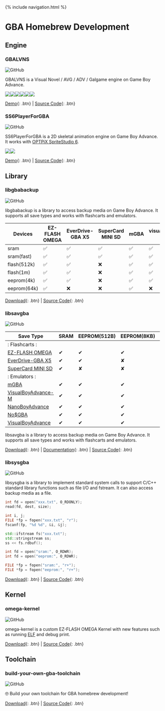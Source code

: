 {% include navigation.html %}

# GBA Homebrew Development

## Engine

### GBALVNS

![GitHub](https://img.shields.io/github/license/laqieer/gbalvns)

GBALVNS is a Visual Novel / AVG / ADV / Galgame engine on Game Boy Advance.

![](https://media.discordapp.net/attachments/682141375587680274/820353613573652481/summer-2.png)![](https://media.discordapp.net/attachments/682141375587680274/820353609774530580/summer-0.png)![](https://media.discordapp.net/attachments/682141375587680274/820353612844498994/summer-1.png)![](https://media.discordapp.net/attachments/682141375587680274/820353615485992960/summer-3.png)![](https://media.discordapp.net/attachments/682141375587680274/820558326080339988/summer-1.png)![](https://media.discordapp.net/attachments/682141375587680274/820558322981404692/summer-0.png)

[Demo](https://github.com/laqieer/gbalvns/releases/latest){: .btn} | [Source Code](https://github.com/laqieer/gbalvns){: .btn}

### SS6PlayerForGBA

![GitHub](https://img.shields.io/github/license/laqieer/SS6PlayerForGBA)

SS6PlayerForGBA is a 2D skeletal animation engine on Game Boy Advance. It works with [OPTPiX SpriteStudio 6](http://www.webtech.co.jp/eng/spritestudio/).

![](https://media.discordapp.net/attachments/682141375587680274/840278168560467988/character_sample1-0.png)![](https://media.discordapp.net/attachments/682141375587680274/840278166294888459/character_sample1-1.png)

[Demo](https://github.com/laqieer/SS6PlayerForGBA/releases/latest){: .btn} | [Source Code](https://github.com/laqieer/SS6PlayerForGBA){: .btn}

## Library

### libgbabackup

![GitHub](https://img.shields.io/github/license/laqieer/libgbabackup)

libgbabackup is a library to access backup media on Game Boy Advance. It supports all save types and works with flashcarts and emulators.

|Devices|EZ-FLASH OMEGA|EverDrive-GBA X5|SuperCard MINI SD|mGBA|visualboyadvance-m|NO$GBA|VisualBoyAdvance|NanoBoyAdvance|
|---|---|---|---|---|---|---|---|---|
|sram|✅|✅|✅|✅|✅|✅|✅|✅|
|sram(fast)|✅|✅|✅|✅|✅|✅|✅|✅|
|flash(512k)|✅|✅|❌|✅|✅|✅|✅|✅|
|flash(1m)|✅|✅|❌|✅|✅|✅|✅|✅|
|eeprom(4k)|✅|✅|❌|✅|✅|✅|✅|✅|
|eeprom(64k)|✅|❌|❌|✅|❌|✅|✅|✅|

[Download](https://github.com/laqieer/libgbabackup/releases/latest){: .btn} | [Source Code](https://github.com/laqieer/libgbabackup){: .btn}

### libsavgba

![GitHub](https://img.shields.io/github/license/laqieer/libsavgba)

|Save Type|SRAM|EEPROM(512B)|EEPROM(8KB)|Flash(64KB)|Flash(128KB)|
|---|---|---|---|---|---|
| : Flashcarts : ||||||
|[EZ-FLASH OMEGA](https://www.ezflash.cn/product/omega/)|✔|✔|✔|✔|✔|
|[EverDrive-GBA X5](https://krikzz.com/store/home/42-everdrive-gba-x5.html)|✔|✔|✘|✔|✔|
|[SuperCard MINI SD](http://chn.supercard.sc/manual/mini_sd.htm)|✔|✘|✘|✘|✘|
| : Emulators : ||||||
|[mGBA](https://mgba.io/)|✔|✔|✔|✔|✔|
|[VisualBoyAdvance-M](https://vba-m.com/)|✔|✔|✔|✔|✔|
|[NanoBoyAdvance](https://github.com/fleroviux/NanoBoyAdvance)|✔|✔|✔|✔|✔|
|[No$GBA](https://www.nogba.com/)|✔|✔|✔|✔|✔|
|[VisualBoyAdvance](http://www.emulator-zone.com/doc.php/gba/vboyadvance.html)|✔|✔|✔|✔|✔|

libsavgba is a library to access backup media on Game Boy Advance. It supports all save types and works with flashcarts and emulators.

[Download](https://github.com/laqieer/libsavgba/releases/latest){: .btn} | [Documentation](https://laqieer.github.io/libsavgba/){: .btn} | [Source Code](https://github.com/laqieer/libsavgba){: .btn}

### libsysgba

![GitHub](https://img.shields.io/github/license/laqieer/libsysgba)

libsysgba is a library to implement standard system calls to support C/C++ standard library functions such as file I/O and fstream. It can also access backup media as a file.

```C
int fd = open("xxx.txt", O_RDONLY);
read(fd, dest, size);
```
```C
int i, j;
FILE *fp = fopen("xxx.txt", "r");
fscanf(fp, "%d %d", &i, &j);
```
```C++
std::ifstream fs("xxx.txt");
std::stringstream ss;
ss << fs.rdbuf();
```
```C
int fd = open("sram:", O_RDWR);
int fd = open("eeprom:", O_RDWR);
```
```C
FILE *fp = fopen("sram:", "r+");
FILE *fp = fopen("eeprom:", "r+");
```

[Download](https://github.com/laqieer/libsysgba/releases/latest){: .btn} | [Source Code](https://github.com/laqieer/libsysgba){: .btn}

## Kernel

### omega-kernel

![GitHub](https://img.shields.io/github/license/laqieer/omega-kernel)

omega-kernel is a custom EZ-FLASH OMEGA Kernel with new features such as running [ELF](https://en.wikipedia.org/wiki/Executable_and_Linkable_Format) and debug print.

[Download](https://github.com/laqieer/omega-kernel/releases/latest){: .btn} | [Source Code](https://github.com/laqieer/omega-kernel){: .btn}

## Toolchain

### build-your-own-gba-toolchain

![GitHub](https://img.shields.io/github/license/laqieer/build-your-own-gba-toolchain)

🤓 Build your own toolchain for GBA homebrew development!

[Download](https://github.com/laqieer/build-your-own-gba-toolchain/releases/latest){: .btn} | [Source Code](https://github.com/laqieer/build-your-own-gba-toolchain){: .btn}
